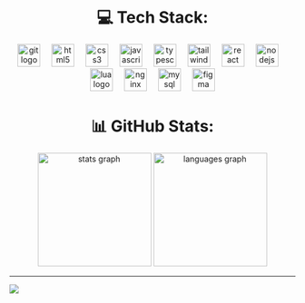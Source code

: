
<div align="center">
    <h1> 💻 Tech Stack: </h1>
</div>

<div align="center">
  <img src="https://cdn.simpleicons.org/git/F05032" height="40" alt="git logo"  />
  <img width="12" />
  <img src="https://cdn.simpleicons.org/html5/E34F26" height="40" alt="html5 logo"  />
  <img width="12" />
  <img src="https://cdn.simpleicons.org/css3/1572B6" height="40" alt="css3 logo"  />
  <img width="12" />
  <img src="https://cdn.simpleicons.org/javascript/F7DF1E" height="40" alt="javascript logo"  />
  <img width="12" />
  <img src="https://cdn.simpleicons.org/typescript/3178C6" height="40" alt="typescript logo"  />
  <img width="12" />
  <img src="https://cdn.simpleicons.org/tailwindcss/06B6D4" height="40" alt="tailwindcss logo"  />
  <img width="12" />
  <img src="https://cdn.simpleicons.org/react/61DAFB" height="40" alt="react logo"  />
  <img width="12" />
  <img src="https://cdn.simpleicons.org/nodedotjs/339933" height="40" alt="nodejs logo"  />
  <img width="12" />
  <img src="https://cdn.simpleicons.org/lua/2C2D72" height="40" alt="lua logo"  />
  <img width="12" />
  <img src="https://cdn.simpleicons.org/nginx/009639" height="40" alt="nginx logo"  />
  <img width="12" />
  <img src="https://cdn.simpleicons.org/mysql/4479A1" height="40" alt="mysql logo"  />
  <img width="12" />
  <img src="https://cdn.simpleicons.org/figma/F24E1E" height="40" alt="figma logo"  />
</div>


<div align="center">
    <h1> 📊 GitHub Stats: </h1>
</div>

<div align="center">
  <img src="https://github-readme-stats.vercel.app/api?username=boxiercarpet&theme=nord&hide_border=true&include_all_commits=true&count_private=false" height="200" alt="stats graph"  />
  <img src="https://github-readme-stats.vercel.app/api/top-langs/?username=boxiercarpet&theme=nord&hide_border=true&include_all_commits=true&count_private=false&layout=compact" height="200" alt="languages graph"  />
</div>


---
[![](https://visitcount.itsvg.in/api?id=boxiercarpet&icon=0&color=1)](https://visitcount.itsvg.in)
